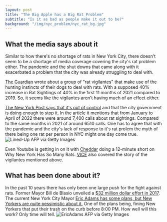```yaml
---
layout: post
title: "The Big Apple has a Big Rat Problem"
subtitle: "Is it as bad as people make it out to be?"
background: "/img/nyc_problem/nyc_rat_bg.jpg"
---
```


## What the media says about it

Similar to how there's no shortage of rats in New York City, there doesn't seem to be a shortage of media coverage covering the city's rat problem either. The pandemic and the shut downs that came along with it exacerbated a problem that the city was already struggling to deal with.

[The Guardian](https://www.theguardian.com/us-news/2021/dec/19/new-york-city-rat-problem-vigilantes-with-dogs) wrote about a group of "rat vigilantes" that make use of the hunting instincts of their dogs to deal with rats. With a supposed 40% increase in Rat Sightings of 40% in the first 11 months of 2021 compared to 2019. So, it seems like the vigilantes aren't having much of an effect either.

[The New York Post says that it's out of control](https://nypost.com/2022/06/01/nyc-has-a-major-rat-problem-and-its-not-doing-enough/) and that the city government is doing enough to stop it. In the article it mentions that from January to April of 2022 there were around 7,400 calls about rat sightings. Compared to the same months in 2021 of around 6510 calls. One has to agree that with the pandemic and the city's lack of response to it's rat prolem the myth of there being one rat per person in NYC might one day come true.
![Lined-Up](https://nypost.com/wp-content/uploads/sites/2/2022/06/nyc-rat-catching-dogs-02.jpg?quality=75&strip=all)
<span class="caption text-muted">AFP via Getty Images</span>

Even Youtube is getting in on it with [Cheddar](https://www.youtube.com/watch?v=6rNvxML07CU) doing a 12-minute short on Why New York Has So Many Rats. [VICE](https://www.youtube.com/watch?v=jL0x5oBFC1w) also covered the story of the vigilantes mentioned above.

## What has been done about it?

In the past 10 years there has only been one large push for the fight against rats. Former Mayor Bill de Blasio unveiled a [$32 million dollar effort in 2017](https://www.theguardian.com/us-news/2021/dec/19/new-york-city-rat-problem-vigilantes-with-dogs). The current New York City Mayor [Eric Adams has some plans, but New Yorkers are quite pessimistic about it.](https://www.npr.org/2022/10/20/1130150756/new-york-rats-trash-rule-mayor-eric-adams) One of the plans being, fining New Yorkers that put their trash on the curb before 8:00 PM. How well will this work? Only time will tell.
![EricAdams](https://media.npr.org/assets/img/2022/10/20/gettyimages-1166069969-305a8061916beae21a150197674b703110a1eec2-s800-c85.webp)
<span class="caption text-muted">AFP via Getty Images</span>

